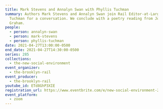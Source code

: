 ```yaml
---
title: Mark Stevens and Annalyn Swan with Phyllis Tuchman
summary: Authors Mark Stevens and Annalyn Swan join Rail Editor-at-Large Phyllis
  Tuchman for a conversation. We conclude with a poetry reading from Jorie
  Graham.
people:
  - person: annalyn-swan
  - person: mark-stevens
  - person: phyllis-tuchman
date: 2021-04-27T13:00:00-0500
end_date: 2021-04-27T14:30:00-0500
series: 285
collections:
  - the-new-social-environment
event_organizer:
  - the-brooklyn-rail
event_producer:
  - the-brooklyn-rail
youtube_id: ETd8GhP3XIE
registration_url: https://www.eventbrite.com/e/new-social-environment-285-mark-stevens-and-annalyn-swan-tickets-151677253749
event_platform:
  - zoom
---
```

